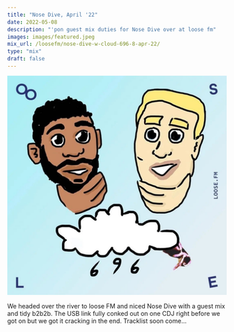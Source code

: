 ```yaml
---
title: "Nose Dive, April '22"
date: 2022-05-08
description: "'pon guest mix duties for Nose Dive over at loose fm"
images: images/featured.jpeg
mix_url: /loosefm/nose-dive-w-cloud-696-8-apr-22/
type: "mix"
draft: false
---
```


![artwork](images/featured.jpeg)

We headed over the river to loose FM and niced Nose Dive with a guest mix and tidy b2b2b. The USB link fully conked out on one CDJ right before we got on but we got it cracking in the end. Tracklist soon come...
